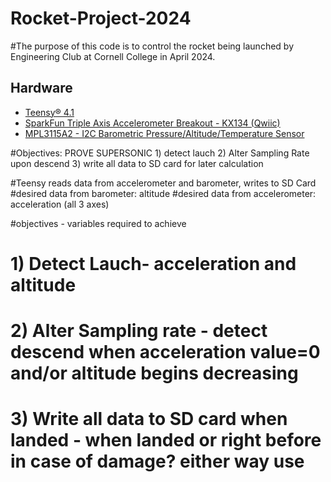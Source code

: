 # Rocket-Project-2024
#The purpose of this code is to control the rocket being launched by Engineering Club at Cornell College in April 2024.
## Hardware

* [Teensy® 4.1](https://www.pjrc.com/store/teensy41.html)
* [SparkFun Triple Axis Accelerometer Breakout - KX134 (Qwiic)](https://www.sparkfun.com/products/17589)
* [MPL3115A2 - I2C Barometric Pressure/Altitude/Temperature Sensor](https://www.adafruit.com/product/1893)

#Objectives: PROVE SUPERSONIC 1) detect lauch 2) Alter Sampling Rate upon descend 3) write all data to SD card for later calculation

#Teensy reads data from accelerometer and barometer, writes to SD Card
#desired data from barometer: altitude
#desired data from accelerometer: acceleration (all 3 axes)

#objectives - variables required to achieve
# 1) Detect Lauch- acceleration and altitude 
# 2) Alter Sampling rate - detect descend when acceleration value=0 and/or altitude begins decreasing
# 3) Write all data to SD card when landed - when landed or right before in case of damage? either way use 

